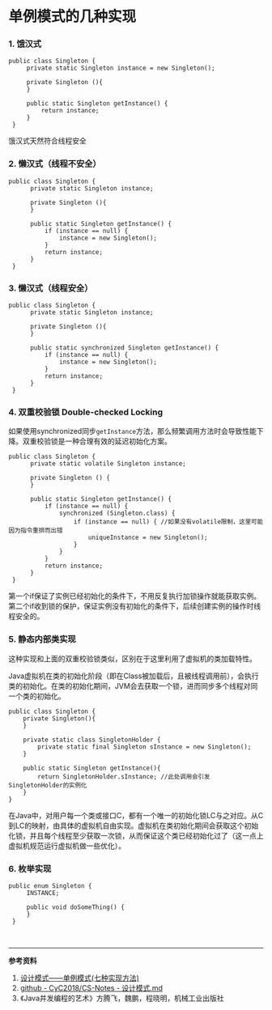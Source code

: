 # 单例模式的几种实现

### 1. 饿汉式  

```
public class Singleton {  
     private static Singleton instance = new Singleton();  
     
     private Singleton (){
     }
     
     public static Singleton getInstance() {  
         return instance;  
     }  
 }
```

饿汉式天然符合线程安全

### 2. 懒汉式（线程不安全）  

```
public class Singleton {  
      private static Singleton instance;  
      
      private Singleton (){
      }   
      
      public static Singleton getInstance() {  
          if (instance == null) {  
              instance = new Singleton();  
          }  
          return instance;  
      }  
 }  
```

### 3. 懒汉式（线程安全）  

```
public class Singleton {  
      private static Singleton instance;  
      
      private Singleton (){
      }   
      
      public static synchronized Singleton getInstance() {  
          if (instance == null) {  
              instance = new Singleton();  
          }  
          return instance;  
      }  
 }  
```

### 4. 双重校验锁 Double-checked Locking 

如果使用synchronized同步`getInstance`方法，那么频繁调用方法时会导致性能下降。双重校验锁是一种合理有效的延迟初始化方案。

```
public class Singleton {  
      private static volatile Singleton instance;  
      
      private Singleton () {
      }
      
      public static Singleton getInstance() {  
          if (instance == null) {  
              synchronized (Singleton.class) {
                  if (instance == null) { //如果没有volatile限制，这里可能因为指令重排而出错
                      uniqueInstance = new Singleton(); 
                  }
              }
          }  
          return instance;  
      }  
 }  
```

第一个if保证了实例已经初始化的条件下，不用反复执行加锁操作就能获取实例。第二个if收到锁的保护，保证实例没有初始化的条件下，后续创建实例的操作时线程安全的。

### 5. 静态内部类实现  

这种实现和上面的双重校验锁类似，区别在于这里利用了虚拟机的类加载特性。

Java虚拟机在类的初始化阶段（即在Class被加载后，且被线程调用前），会执行类的初始化。在类的初始化期间，JVM会去获取一个锁，进而同步多个线程对同一个类的初始化。

```
public class Singleton { 
    private Singleton(){
    }
    
    private static class SingletonHolder {  
        private static final Singleton sInstance = new Singleton();  
    }  
    
    public static Singleton getInstance(){  
        return SingletonHolder.sInstance; //此处调用会引发SingletonHolder的实例化
    }  
}
```

在Java中，对用户每一个类或接口C，都有一个唯一的初始化锁LC与之对应。从C到LC的映射，由具体的虚拟机自由实现。虚拟机在类初始化期间会获取这个初始化锁，并且每个线程至少获取一次锁，从而保证这个类已经初始化过了（这一点上虚拟机规范运行虚拟机做一些优化）。

### 6. 枚举实现  

```
public enum Singleton {  
     INSTANCE;  
     
     public void doSomeThing() {  
     }  
 }  
```




<br>

-----
**参考资料**

1.  [设计模式——单例模式(七种实现方法)](https://www.cnblogs.com/dingxiansen/p/9353254.html)
2.  [github - CyC2018/CS-Notes - 设计模式.md](https://github.com/CyC2018/CS-Notes/blob/master/notes/设计模式.md#1-单例singleton)
3. 《Java并发编程的艺术》方腾飞，魏鹏，程晓明，机械工业出版社

